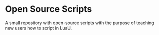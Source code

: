 # Open Source Scripts
A small repository with open-source scripts with the purpose of teaching new users how to script in LuaU.
